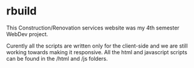 # rbuild

This Construction/Renovation services website was my 4th semester WebDev project. 

Curently all the scripts are written only for the client-side and we are still working towards making it responsive. All the html and javascript scripts can be found in the /html and /js folders.
